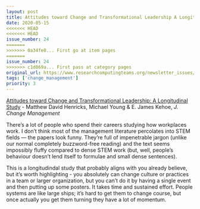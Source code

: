 ```yaml
---
layout: post
title: Attitudes toward Change and Transformational Leadership A Longitudinal Study - Matthew David Henricks, Michael Young & E. James Kehoe, *J. Change Management*
date: 2020-05-15
<<<<<<< HEAD
<<<<<<< HEAD
issue_number: 24
=======
>>>>>>> 0a34fe0... First go at item pages
=======
issue_number: 24
>>>>>>> c1d069a... First pass at category pages
original_url: https://www.researchcomputingteams.org/newsletter_issues/0024
tags: ['change_management']
priority: 3
---
```


<!-- markdownlint-disable MD033 -->
<!-- markdownlint-disable MD041 -->
<!-- markdownlint-disable MD049 -->

[Attitudes toward Change and Transformational Leadership: A Longitudinal Study](https://www.tandfonline.com/doi/full/10.1080/14697017.2020.1758529) - Matthew David Henricks, Michael Young & E. James Kehoe, *J. Change Management*

There’s a lot of people who spend their careers studying how workplaces work.  I don’t think most of the management literature percolates into STEM fields — the papers look funny.  They’re full of impenetrable jargon (unlike our normal completely buzzword-free reading) and the text seems impossibly fluffy compared to dense STEM work (but, well, people’s behaviour doesn’t lend itself to formulae and small dense sentences).

This is a longitudindal study that probably aligns with you already believe, but it’s worth highlighting - you absolutely can change culture or practices in a team or larger organization, but you can’t do it by having a single event and then putting up some posters.  It takes time and sustained effort.  People systems are like large ships; it’s hard to get them to change course, but once actually you get them turning they have a lot of momentum.

